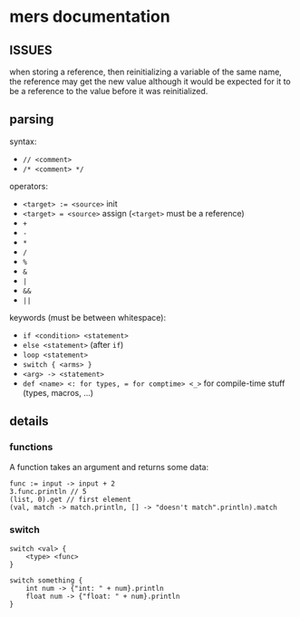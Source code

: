 # mers documentation

## ISSUES

when storing a reference, then reinitializing a variable of the same name, the reference may get the new value although
it would be expected for it to be a reference to the value before it was reinitialized.

## parsing

syntax:

- `// <comment>`
- `/* <comment> */`

operators:
- `<target> := <source>` init
- `<target> = <source>` assign (`<target>` must be a reference)
- `+`
- `-`
- `*`
- `/`
- `%`
- `&`
- `|`
- `&&`
- `||`

keywords (must be between whitespace):

- `if <condition> <statement>`
- `else <statement>` (after `if`)
- `loop <statement>`
- `switch { <arms> }`
- `<arg> -> <statement>`
- `def <name> <: for types, = for comptime> <_>` for compile-time stuff (types, macros, ...)

## details

### functions

A function takes an argument and returns some data:

    func := input -> input + 2
    3.func.println // 5
    (list, 0).get // first element
    (val, match -> match.println, [] -> "doesn't match".println).match

### switch

    switch <val> {
        <type> <func>
    }

    switch something {
        int num -> {"int: " + num}.println
        float num -> {"float: " + num}.println
    }

